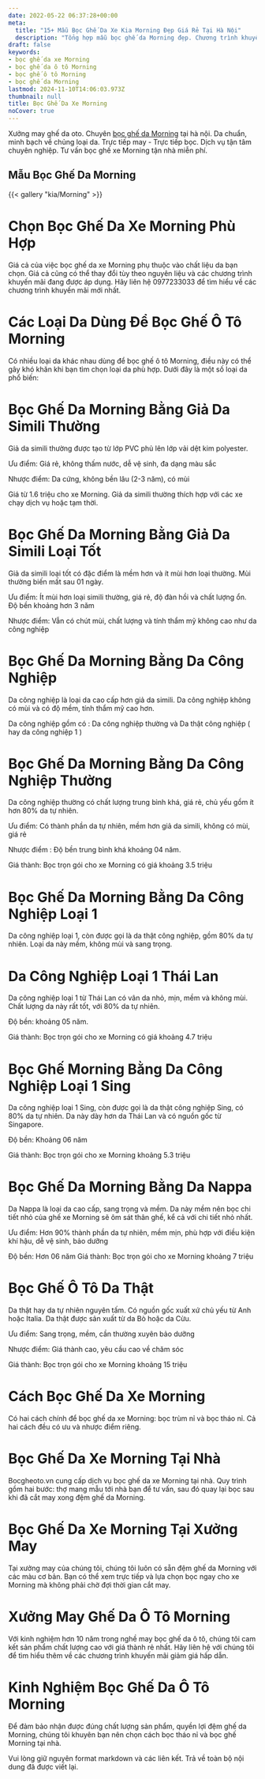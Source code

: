 ```yaml
---
date: 2022-05-22 06:37:28+00:00
meta:
  title: "15+ Mẫu Bọc Ghế Da Xe Kia Morning Đẹp Giá Rẻ Tại Hà Nội"
  description: "Tổng hợp mẫu bọc ghế da Morning đẹp. Chương trình khuyến mãi bọc ghế Kia Morning. Những kinh nghiệm bọc ghế ô tô Morning. Bảng giá bọc ghế da xe Kia Morning"
draft: false
keywords:
- bọc ghế da xe Morning
- bọc ghế da ô tô Morning
- bọc ghế ô tô Morning
- bọc ghế da Morning
lastmod: 2024-11-10T14:06:03.973Z
thumbnail: null
title: Bọc Ghế Da Xe Morning
noCover: true
---
```


Xưởng may ghế da oto. Chuyên [bọc ghế da Morning](https://bocgheoto.vn/kia/boc-ghe-da-xe-morning.html/) tại hà nội. Da chuẩn, minh bạch về chủng loại da. Trực tiếp may - Trực tiếp bọc. Dịch vụ tận tâm chuyên nghiệp. Tư vấn bọc ghế xe Morning tận nhà miễn phí.

## Mẫu Bọc Ghế Da Morning
{{< gallery "kia/Morning" >}}

# Chọn Bọc Ghế Da Xe Morning Phù Hợp

Giá cả của việc bọc ghế da xe Morning phụ thuộc vào chất liệu da bạn chọn. Giá cả cũng có thể thay đổi tùy theo nguyên liệu và các chương trình khuyến mãi đang được áp dụng. Hãy liên hệ 0977233033 để tìm hiểu về các chương trình khuyến mãi mới nhất.

# Các Loại Da Dùng Để Bọc Ghế Ô Tô Morning

Có nhiều loại da khác nhau dùng để bọc ghế ô tô Morning, điều này có thể gây khó khăn khi bạn tìm chọn loại da phù hợp. Dưới đây là một số loại da phổ biến:

# Bọc Ghế Da Morning Bằng Giả Da Simili Thường

Giả da simili thường được tạo từ lớp PVC phủ lên lớp vải dệt kim polyester.

Ưu điểm: Giá rẻ, không thấm nước, dễ vệ sinh, đa dạng màu sắc

Nhược điểm: Da cứng, không bền lâu (2-3 năm), có mùi

Giá từ 1.6 triệu cho xe Morning. Giả da simili thường thích hợp với các xe chạy dịch vụ hoặc tạm thời.

# Bọc Ghế Da Morning Bằng Giả Da Simili Loại Tốt

Giả da simili loại tốt có đặc điểm là mềm hơn và ít mùi hơn loại thường. Mùi thường biến mất sau 01 ngày.

Ưu điểm: Ít mùi hơn loại simili thường, giá rẻ, độ đàn hồi và chất lượng ổn. Độ bền khoảng hơn 3 năm

Nhược điểm: Vẫn có chút mùi, chất lượng và tính thẩm mỹ không cao như da công nghiệp

# Bọc Ghế Da Morning Bằng Da Công Nghiệp

Da công nghiệp là loại da cao cấp hơn giả da simili. Da công nghiệp không có mùi và có độ mềm, tính thẩm mỹ cao hơn. 

Da công nghiệp gồm có : Da công nghiệp thường và Da thật công nghiệp ( hay da công nghiệp 1 )

# Bọc Ghế Da Morning Bằng Da Công Nghiệp Thường

Da công nghiệp thường có chất lượng trung bình khá, giá rẻ, chủ yếu gồm ít hơn 80% da tự nhiên.

Ưu điểm: Có thành phần da tự nhiên, mềm hơn giả da simili, không có mùi, giá rẻ

Nhược điểm : Độ bền trung bình khá khoảng 04 năm.

Giá thành: Bọc trọn gói cho xe Morning có giá khoảng 3.5 triệu

# Bọc Ghế Da Morning Bằng Da Công Nghiệp Loại 1

Da công nghiệp loại 1, còn được gọi là da thật công nghiệp, gồm 80% da tự nhiên. Loại da này mềm, không mùi và sang trọng.

# Da Công Nghiệp Loại 1 Thái Lan

Da công nghiệp loại 1 từ Thái Lan có vân da nhỏ, mịn, mềm và không mùi. Chất lượng da này rất tốt, với 80% da tự nhiên.

Độ bền: khoảng 05 năm.

Giá thành: Bọc trọn gói cho xe Morning có giá khoảng 4.7 triệu

# Bọc Ghế Morning Bằng Da Công Nghiệp Loại 1 Sing

Da công nghiệp loại 1 Sing, còn được gọi là da thật công nghiệp Sing, có 80% da tự nhiên. Da này dày hơn da Thái Lan và có nguồn gốc từ Singapore.

Độ bền: Khoảng 06 năm

Giá thành: Bọc trọn gói cho xe Morning khoảng 5.3 triệu

# Bọc Ghế Da Morning Bằng Da Nappa

Da Nappa là loại da cao cấp, sang trọng và mềm. Da này mềm nên bọc chi tiết nhỏ của ghế xe Morning sẽ ôm sát thân ghế, kể cả với chi tiết nhỏ nhất.

Ưu điểm: Hơn 90% thành phần da tự nhiên, mềm mịn, phù hợp với điều kiện khí hậu, dễ vệ sinh, bảo dưỡng

Độ bền: Hơn 06 năm
Giá thành: Bọc trọn gói cho xe Morning khoảng 7 triệu

# Bọc Ghế Ô Tô Da Thật

Da thật hay da tự nhiên nguyên tấm. Có nguồn gốc xuất xứ chủ yếu từ Anh hoặc Italia. Da thật được sản xuất từ da Bò hoặc da Cừu.

Ưu điểm: Sang trọng, mềm, cần thường xuyên bảo dưỡng

Nhược điểm: Giá thành cao, yêu cầu cao về chăm sóc

Giá thành: Bọc trọn gói cho xe Morning khoảng 15 triệu

# Cách Bọc Ghế Da Xe Morning

Có hai cách chính để bọc ghế da xe Morning: bọc trùm nỉ và bọc tháo nỉ. Cả hai cách đều có ưu và nhược điểm riêng.

# Bọc Ghế Da Xe Morning Tại Nhà

Bocgheoto.vn cung cấp dịch vụ bọc ghế da xe Morning tại nhà. Quy trình gồm hai bước: thợ mang mẫu tới nhà bạn để tư vấn, sau đó quay lại bọc sau khi đã cắt may xong đệm ghế da Morning.

# Bọc Ghế Da Xe Morning Tại Xưởng May

Tại xưởng may của chúng tôi, chúng tôi luôn có sẵn đệm ghế da Morning với các màu cơ bản. Bạn có thể xem trực tiếp và lựa chọn bọc ngay cho xe Morning mà không phải chờ đợi thời gian cắt may.

# Xưởng May Ghế Da Ô Tô Morning

Với kinh nghiệm hơn 10 năm trong nghề may bọc ghế da ô tô, chúng tôi cam kết sản phẩm chất lượng cao với giá thành rẻ nhất. Hãy liên hệ với chúng tôi để tìm hiểu thêm về các chương trình khuyến mãi giảm giá hấp dẫn.

# Kinh Nghiệm Bọc Ghế Da Ô Tô Morning

Để đảm bảo nhận được đúng chất lượng sản phẩm, quyền lợi đệm ghế da Morning, chúng tôi khuyên bạn nên chọn cách bọc tháo nỉ và bọc ghế Morning tại nhà.

Vui lòng giữ nguyên format markdown và các liên kết. Trả về toàn bộ nội dung đã được viết lại.